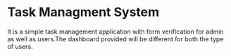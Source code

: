 # Task Managment System

It is a simple task management application with form verification for admin as well as users.The dashboard provided will be different for both the type of users.
